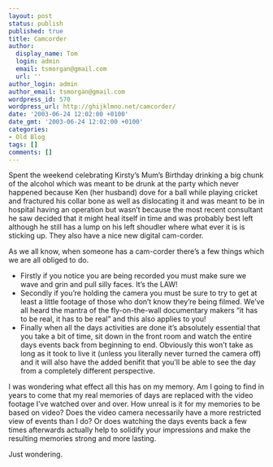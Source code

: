 ```yaml
---
layout: post
status: publish
published: true
title: Camcorder
author:
  display_name: Tom
  login: admin
  email: tsmorgan@gmail.com
  url: ''
author_login: admin
author_email: tsmorgan@gmail.com
wordpress_id: 570
wordpress_url: http://ghijklmno.net/camcorder/
date: '2003-06-24 12:02:00 +0100'
date_gmt: '2003-06-24 12:02:00 +0100'
categories:
- Old Blog
tags: []
comments: []
---
```

<!-- more -->

<p>Spent the weekend celebrating Kirsty&#8217;s Mum&#8217;s Birthday drinking a big chunk of the alcohol which was meant to be drunk at the party which never happened because Ken (her husband) dove for a ball while playing cricket and fractured his collar bone as well as dislocating it and was meant to be in hospital having an operation but wasn&#8217;t because the most recent consultant he saw decided that it might heal itself in time and was probably best left although he still has a lump on his left shoudler where what ever it is is sticking up. They also have a nice new digital cam-corder.</p>

<p class="firstpar">As we all know, when someone has a cam-corder there&#8217;s a few things which we are all obliged to do.</p>

<ul>
<li>Firstly if you notice you are being recorded you must make sure we wave and grin and pull silly faces. It&#8217;s the LAW!</li>
<li>Secondly if you&#8217;re holding the camera you must be sure to try to get at least a little footage of those who don&#8217;t know they&#8217;re being filmed. We&#8217;ve all heard the mantra of the fly-on-the-wall documentary makers &#8220;it has to be real, it has to be real&#8221; and this also applies to you!</li>
<li>Finally when all the days activities are done it&#8217;s absolutely essential that you take a bit of time, sit down in the front room and watch the entire days events back from beginning to end. Obviously this won&#8217;t take as long as it took to live it (unless you literally never turned the camera off) and it will also have the added benifit that you&#8217;ll be able to see the day from a completely different perspective.</li>
</ul>
<p class="firstpar">I was wondering what effect all this has on my memory. Am I going to find in years to come that my real memories of days are replaced with the video footage I&#8217;ve watched over and over. How unreal is it for my memories to be based on video? Does the video camera necessarily have a more restricted view of events than I do? Or does watching the days events back a few times afterwards actually help to solidify your impressions and make the resulting memories strong and more lasting.</p>

<p class="firstpar">Just wondering.</p>

